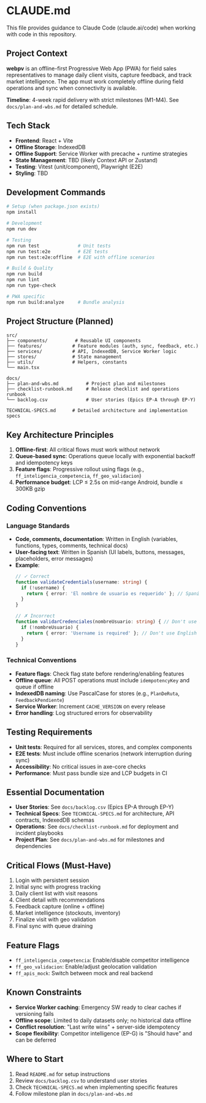 # CLAUDE.md

This file provides guidance to Claude Code (claude.ai/code) when working with code in this repository.

## Project Context

**webpv** is an offline-first Progressive Web App (PWA) for field sales representatives to manage daily client visits, capture feedback, and track market intelligence. The app must work completely offline during field operations and sync when connectivity is available.

**Timeline**: 4-week rapid delivery with strict milestones (M1-M4). See `docs/plan-and-wbs.md` for detailed schedule.

## Tech Stack

- **Frontend**: React + Vite
- **Offline Storage**: IndexedDB
- **Offline Support**: Service Worker with precache + runtime strategies
- **State Management**: TBD (likely Context API or Zustand)
- **Testing**: Vitest (unit/component), Playwright (E2E)
- **Styling**: TBD

## Development Commands

```bash
# Setup (when package.json exists)
npm install

# Development
npm run dev

# Testing
npm run test              # Unit tests
npm run test:e2e          # E2E tests
npm run test:e2e:offline  # E2E with offline scenarios

# Build & Quality
npm run build
npm run lint
npm run type-check

# PWA specific
npm run build:analyze     # Bundle analysis
```

## Project Structure (Planned)

```
src/
├── components/          # Reusable UI components
├── features/           # Feature modules (auth, sync, feedback, etc.)
├── services/           # API, IndexedDB, Service Worker logic
├── stores/             # State management
├── utils/              # Helpers, constants
└── main.tsx

docs/
├── plan-and-wbs.md          # Project plan and milestones
├── checklist-runbook.md     # Release checklist and operations runbook
└── backlog.csv              # User stories (Epics EP-A through EP-Y)

TECHNICAL-SPECS.md      # Detailed architecture and implementation specs
```

## Key Architecture Principles

1. **Offline-first**: All critical flows must work without network
2. **Queue-based sync**: Operations queue locally with exponential backoff and idempotency keys
3. **Feature flags**: Progressive rollout using flags (e.g., `ff_inteligencia_competencia`, `ff_geo_validacion`)
4. **Performance budget**: LCP ≤ 2.5s on mid-range Android, bundle ≤ 300KB gzip

## Coding Conventions

### Language Standards

- **Code, comments, documentation**: Written in English (variables, functions, types, comments, technical docs)
- **User-facing text**: Written in Spanish (UI labels, buttons, messages, placeholders, error messages)
- **Example**:
  ```typescript
  // ✓ Correct
  function validateCredentials(username: string) {
    if (!username) {
      return { error: 'El nombre de usuario es requerido' }; // Spanish for user
    }
  }

  // ✗ Incorrect
  function validarCredenciales(nombreUsuario: string) { // Don't use Spanish for code
    if (!nombreUsuario) {
      return { error: 'Username is required' }; // Don't use English for user messages
    }
  }
  ```

### Technical Conventions

- **Feature flags**: Check flag state before rendering/enabling features
- **Offline queue**: All POST operations must include `idempotencyKey` and queue if offline
- **IndexedDB naming**: Use PascalCase for stores (e.g., `PlanDeRuta`, `FeedbackPendiente`)
- **Service Worker**: Increment `CACHE_VERSION` on every release
- **Error handling**: Log structured errors for observability

## Testing Requirements

- **Unit tests**: Required for all services, stores, and complex components
- **E2E tests**: Must include offline scenarios (network interruption during sync)
- **Accessibility**: No critical issues in axe-core checks
- **Performance**: Must pass bundle size and LCP budgets in CI

## Essential Documentation

- **User Stories**: See `docs/backlog.csv` (Epics EP-A through EP-Y)
- **Technical Specs**: See `TECHNICAL-SPECS.md` for architecture, API contracts, IndexedDB schemas
- **Operations**: See `docs/checklist-runbook.md` for deployment and incident playbooks
- **Project Plan**: See `docs/plan-and-wbs.md` for milestones and dependencies

## Critical Flows (Must-Have)

1. Login with persistent session
2. Initial sync with progress tracking
3. Daily client list with visit reasons
4. Client detail with recommendations
5. Feedback capture (online + offline)
6. Market intelligence (stockouts, inventory)
7. Finalize visit with geo validation
8. Final sync with queue draining

## Feature Flags

- `ff_inteligencia_competencia`: Enable/disable competitor intelligence
- `ff_geo_validacion`: Enable/adjust geolocation validation
- `ff_apis_mock`: Switch between mock and real backend

## Known Constraints

- **Service Worker caching**: Emergency SW ready to clear caches if versioning fails
- **Offline scope**: Limited to daily datasets only; no historical data offline
- **Conflict resolution**: "Last write wins" + server-side idempotency
- **Scope flexibility**: Competitor intelligence (EP-G) is "Should have" and can be deferred

## Where to Start

1. Read `README.md` for setup instructions
2. Review `docs/backlog.csv` to understand user stories
3. Check `TECHNICAL-SPECS.md` when implementing specific features
4. Follow milestone plan in `docs/plan-and-wbs.md`
